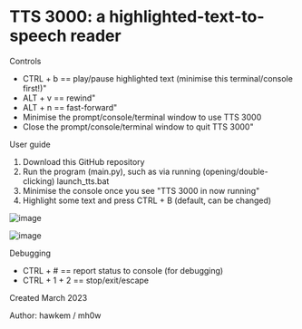 # TTS 3000: a highlighted-text-to-speech reader

Controls
- CTRL + b == play/pause highlighted text (minimise this terminal/console first!)"
- ALT  + v == rewind"
- ALT  + n == fast-forward"
- Minimise the prompt/console/terminal window to use TTS 3000
- Close the prompt/console/terminal window to quit TTS 3000"

User guide
1) Download this GitHub repository
2) Run the program (main.py), such as via running (opening/double-clicking) launch_tts.bat
3) Minimise the console once you see "TTS 3000 in now running"
4) Highlight some text and press CTRL + B (default, can be changed)

![image](https://user-images.githubusercontent.com/82766547/227894990-f57f8e15-4d1b-496c-8f3e-62d175d0b4b7.png)

![image](https://user-images.githubusercontent.com/82766547/227894894-b29256f0-db3b-4742-8ece-27468de99f03.png)


Debugging
- CTRL + # == report status to console (for debugging)
- CTRL + 1 + 2 == stop/exit/escape

Created March 2023

Author: hawkem / mh0w
